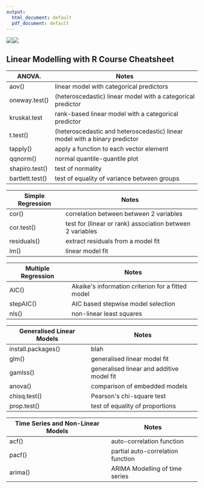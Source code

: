 ```yaml
---
output:
  html_document: default
  pdf_document: default
---
```

![](logos/CRUK_CI_logo.png)![](logos/LMB_logo_small.png)
## Linear Modelling with R Course Cheatsheet
  
| **ANOVA**.  | Notes  |
| --- | --- |
| aov()  | linear model with categorical predictors  |
| oneway.test() | (heteroscedastic) linear model with a categorical predictor  |
| kruskal.test  |  rank-based linear model with a categorical predictor |
| t.test()  | (heteroscedastic and heteroscedastic) linear model with a binary predictor  |
| tapply()  | apply a function to each vector element  |
| qqnorm()  | normal quantile-quantile plot   |
| shapiro.test()  | test of normality  |
| bartlett.test() | test of equality of variance between groups  |

| **Simple Regression**  | Notes |  
| --- | --- |
| cor()  | correlation between between 2 variables |   
| cor.test()  |  test for (linear or rank) association between 2 variables |   
| residuals()  | extract residuals from a model fit  | 
| lm()  | linear model fit |

| **Multiple Regression**  | Notes  |
| --- | --- |
| AIC()  | Akaike's information criterion for a fitted model  |
| stepAIC()  | AIC based stepwise model selection |
| nls()  | non-linear least squares |

| **Generalised Linear Models**  | Notes  |
| --- | --- |
| install.packages()  | blah  |
| glm()  | generalised linear model fit  |
| gamlss()  | generalised linear and additive model fit  |
| anova()  | comparison of embedded models  |
| chisq.test()  | Pearson's chi-square test  |
| prop.test()  | test of equality of proportions |

| **Time Series and Non-Linear Models**  | Notes  |
| --- | --- |
| acf()  | auto-correlation function  |
| pacf()  | partial auto-correlation function  |
| arima()  | ARIMA Modelling of time series  |
  




